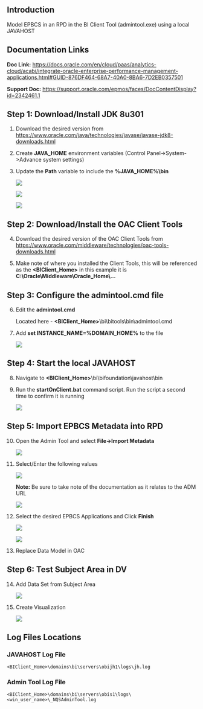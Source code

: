 ## **Introduction**

Model EPBCS in an RPD in the BI Client Tool (admintool.exe) using a local JAVAHOST

## **Documentation Links**

**Doc Link:** <https://docs.oracle.com/en/cloud/paas/analytics-cloud/acabi/integrate-oracle-enterprise-performance-management-applications.html#GUID-876DF464-68A7-40A0-8BA6-7D2EB0357501>

**Support Doc:** <https://support.oracle.com/epmos/faces/DocContentDisplay?id=2342461.1>

## **Step 1: Download/Install JDK 8u301**

1.  Download the desired version from <https://www.oracle.com/java/technologies/javase/javase-jdk8-downloads.html>

2.  Create **JAVA\_HOME** environment variables (Control Panel-\>System-\>Advance system settings)

3.  Update the **Path** variable to include the **%JAVA\_HOME%\\bin**

    ![](images/image1.png)

    ![](images/image2.png)

    ![](images/image3.png)

## **Step 2: Download/Install the OAC Client Tools**

4.  Download the desired version of the OAC Client Tools from <https://www.oracle.com/middleware/technologies/oac-tools-downloads.html>

5.  Make note of where you installed the Client Tools, this will be referenced as the **\<BIClient\_Home\>** in this example it is **C:\\Oracle\\Middleware\\Oracle\_Home\\\...**

## **Step 3: Configure the admintool.cmd file**

6.  Edit the **admintool.cmd**

    Located here - **\<BIClient\_Home\>**\\bi\\bitools\\bin\\admintool.cmd

7.  Add **set INSTANCE\_NAME=%DOMAIN\_HOME%** to the file

    ![](images/image4.png)

## **Step 4: Start the local JAVAHOST**

8.  Navigate to **\<BIClient\_Home\>**\\bi\\bifoundation\\javahost\\bin

9.  Run the **startOnClient.bat** command script. Run the script a second time to confirm it is running

    ![](images/image5.png)

## **Step 5: Import EPBCS Metadata into RPD**

10. Open the Admin Tool and select **File-\>Import Metadata**

    ![](images/image6.png)

11. Select/Enter the following values

    ![](images/image7.png)

    **Note:** Be sure to take note of the documentation as it relates to the ADM URL

    ![](images/image8.png)

12. Select the desired EPBCS Applications and Click **Finish**

    ![](images/image9.png)

    ![](images/image10.png)

13. Replace Data Model in OAC

## **Step 6: Test Subject Area in DV**

14. Add Data Set from Subject Area

    ![](images/image11.png)

15. Create Visualization
    
    ![](images/image12.png)

## **Log Files Locations**

### JAVAHOST Log File

```
<BIClient_Home>\domains\bi\servers\obijh1\logs\jh.log
```

### Admin Tool Log File

```
<BIClient_Home>\domains\bi\servers\obis1\logs\<win_user_name>\_NQSAdminTool.log
```
